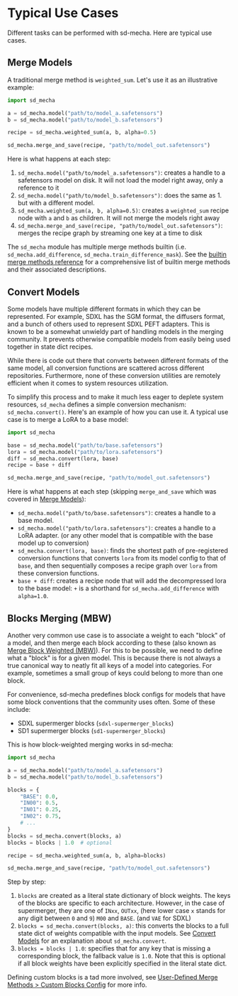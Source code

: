 # Typical Use Cases

Different tasks can be performed with sd-mecha. Here are typical use cases.

## Merge Models

A traditional merge method is `weighted_sum`. Let's use it as an illustrative example:

```python
import sd_mecha

a = sd_mecha.model("path/to/model_a.safetensors")
b = sd_mecha.model("path/to/model_b.safetensors")

recipe = sd_mecha.weighted_sum(a, b, alpha=0.5)

sd_mecha.merge_and_save(recipe, "path/to/model_out.safetensors")
```

Here is what happens at each step:

1. `sd_mecha.model("path/to/model_a.safetensors")`: creates a handle to a safetensors model on disk. It will not load the model right away, only a reference to it
2. `sd_mecha.model("path/to/model_b.safetensors")`: does the same as 1. but with a different model.
3. `sd_mecha.weighted_sum(a, b, alpha=0.5)`: creates a `weighted_sum` recipe node with `a` and `b` as children. It will not merge the models right away
4. `sd_mecha.merge_and_save(recipe, "path/to/model_out.safetensors")`: merges the recipe graph by streaming one key at a time to disk

The `sd_mecha` module has multiple merge methods builtin (i.e. `sd_mecha.add_difference`, `sd_mecha.train_difference_mask`).
See the [builtin merge methods reference](todo) for a comprehensive list of builtin merge methods and their associated descriptions.

## Convert Models

Some models have multiple different formats in which they can be represented.
For example, SDXL has the SGM format, the diffusers format, and a bunch of others used to represent SDXL PEFT adapters.
This is known to be a somewhat unwieldy part of handling models in the merging community.
It prevents otherwise compatible models from easily being used together in state dict recipes.

While there is code out there that converts between different formats of the same model, all conversion functions are scattered across different repositories.
Furthermore, none of these conversion utilities are remotely efficient when it comes to system resources utilization.

To simplify this process and to make it much less eager to deplete system resources, `sd_mecha` defines a simple conversion mechanism: `sd_mecha.convert()`.
Here's an example of how you can use it. A typical use case is to merge a LoRA to a base model:

```python
import sd_mecha

base = sd_mecha.model("path/to/base.safetensors")
lora = sd_mecha.model("path/to/lora.safetensors")
diff = sd_mecha.convert(lora, base)
recipe = base + diff

sd_mecha.merge_and_save(recipe, "path/to/model_out.safetensors")
```

Here is what happens at each step (skipping `merge_and_save` which was covered in [Merge Models](#merge-models)):

- `sd_mecha.model("path/to/base.safetensors")`: creates a handle to a base model.
- `sd_mecha.model("path/to/lora.safetensors")`: creates a handle to a LoRA adapter. (or any other model that is compatible with the base model up to conversion)
- `sd_mecha.convert(lora, base)`: finds the shortest path of pre-registered conversion functions that converts `lora` from its model config to that of `base`, and then sequentially composes a recipe graph over `lora` from these conversion functions.
- `base + diff`: creates a recipe node that will add the decompressed lora to the base model: `+` is a shorthand for `sd_mecha.add_difference` with `alpha=1.0`.

## Blocks Merging (MBW)

Another very common use case is to associate a weight to each "block" of a model, and then merge each block according to these (also known as [Merge Block Weighted (MBW)](https://note.com/kohya_ss/n/n9a485a066d5b)).
For this to be possible, we need to define what a "block" is for a given model.
This is because there is not always a true canonical way to neatly fit all keys of a model into categories.
For example, sometimes a small group of keys could belong to more than one block.

For convenience, sd-mecha predefines block configs for models that have some block conventions that the community uses often.
Some of these include:

- SDXL supermerger blocks (`sdxl-supermerger_blocks`)
- SD1 supermerger blocks (`sd1-supermerger_blocks`)

This is how block-weighted merging works in sd-mecha:

```python
import sd_mecha

a = sd_mecha.model("path/to/model_a.safetensors")
b = sd_mecha.model("path/to/model_b.safetensors")

blocks = {
    "BASE": 0.0,
    "IN00": 0.5,
    "IN01": 0.25,
    "IN02": 0.75,
    # ...
}
blocks = sd_mecha.convert(blocks, a)
blocks = blocks | 1.0  # optional

recipe = sd_mecha.weighted_sum(a, b, alpha=blocks)

sd_mecha.merge_and_save(recipe, "path/to/model_out.safetensors")
```

Step by step:

1. `blocks` are created as a literal state dictionary of block weights.
The keys of the blocks are specific to each architecture.
However, in the case of supermerger, they are one of `INxx`, `OUTxx`, (here lower case `x` stands for any digit between `0` and `9`) `M00` and `BASE`. (and `VAE` for SDXL)
2. `blocks = sd_mecha.convert(blocks, a)`: this converts the blocks to a full state dict of weights compatible with the input models.
See [Convert Models](#convert-models) for an explanation about `sd_mecha.convert`.
3. `blocks = blocks | 1.0`: specifies that for any key that is missing a corresponding block, the fallback value is `1.0`.
Note that this is optional if all block weights have been explicitly specified in the literal state dict.

Defining custom blocks is a tad more involved, see [User-Defined Merge Methods > Custom Blocks Config](../2-user-defined-merge-methods#custom-blocks-config) for more info.
